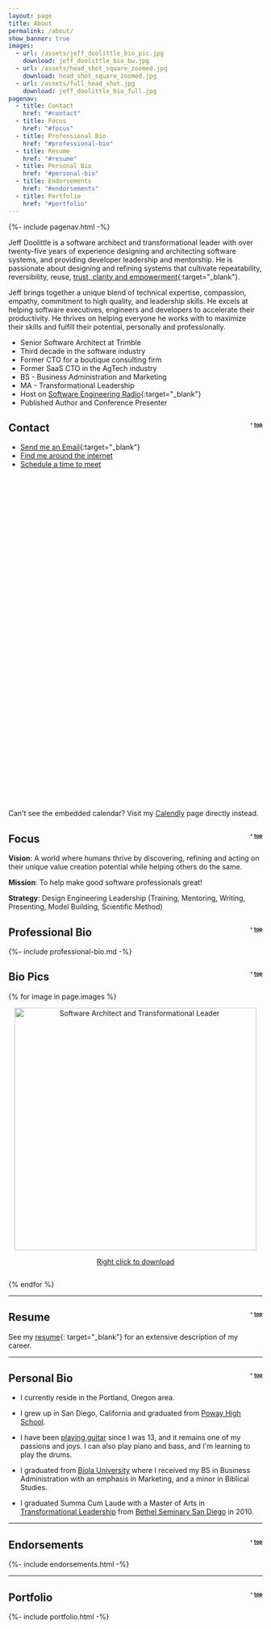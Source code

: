 ```yaml
---
layout: page
title: About
permalink: /about/
show_banner: true
images:
  - url: /assets/jeff_doolittle_bio_pic.jpg
    download: jeff_doolittle_bio_bw.jpg
  - url: /assets/head_shot_square_zoomed.jpg
    download: head_shot_square_zoomed.jpg
  - url: /assets/full_head_shot.jpg
    download: jeff_doolittle_bio_full.jpg
pagenav:
  - title: Contact
    href: "#contact"
  - title: Focus
    href: "#focus"
  - title: Professional Bio
    href: "#professional-bio"
  - title: Resume
    href: "#resume"
  - title: Personal Bio
    href: "#personal-bio"
  - title: Endorsements
    href: "#endorsements"
  - title: Portfolio
    href: "#portfolio"
---
```


{%- include pagenav.html -%}

Jeff Doolittle is a software architect and transformational leader with over twenty-five years of experience designing and architecting software systems, and providing developer leadership and mentorship. He is passionate about designing and refining systems that cultivate repeatability, reversibility, reuse, [trust, clarity and empowerment](/2020/11/04/software-leadership-distilled/#core-values){:target="_blank"}.

Jeff brings together a unique blend of technical expertise, compassion, empathy, commitment to high quality, and leadership skills. He excels at helping software executives, engineers and developers to accelerate their productivity. He thrives on helping everyone he works with to maximize their skills and fulfill their potential, personally and professionally.

- Senior Software Architect at Trimble
- Third decade in the software industry
- Former CTO for a boutique consulting firm
- Former SaaS CTO in the AgTech industry
- BS - Business Administration and Marketing
- MA - Transformational Leadership
- Host on [Software Engineering Radio](https://www.se-radio.net/team/jeff-doolittle/){:target="_blank"}
- Published Author and Conference Presenter

<h2 id="contact">Contact<span style="float: right; vertical-align: center; font-size: .5em">^ <a href="#top">top</a></span></h2>

- [Send me an Email](mailto:jeff@jeffdoolittle.com){:target="_blank"}
- [Find me around the internet](#footer)
- [Schedule a time to meet](#calendar)

<a id="calendar" />

<div class="calendly-inline-widget" data-url="https://calendly.com/jeffdoolittle" style="min-width:320px;height:660px; margin: 0; padding: 0;"></div>

<script type="text/javascript" src="https://assets.calendly.com/assets/external/widget.js"></script>

<div>Can't see the embedded calendar? Visit my <a href="/calendar" target="_blank">Calendly</a> page directly instead.</div>

<p />

<h2 id="focus">Focus<span style="float: right; vertical-align: center; font-size: .5em">^ <a href="#top">top</a></span></h2>

**Vision**: A world where humans thrive by discovering, refining and acting on their unique value creation potential while helping others do the same.

**Mission**: To help make good software professionals great!

**Strategy**: Design Engineering Leadership (Training, Mentoring, Writing, Presenting, Model Building, Scientific Method)

<h2 id="professional-bio">Professional Bio <span style="float: right; vertical-align: center; font-size: .5em">^ <a href="#top">top</a></span></h2>

{%- include professional-bio.md -%}

<h2 id="bio-pics">Bio Pics <span style="float: right; vertical-align: center; font-size: .5em">^ <a href="#top">top</a></span></h2>

<div>
  {% for image in page.images %}
      <p style="text-align: center">
        <a href="{{ image.url }}" download="{{ image.download }}">
          <img width="480" src="{{ image.url | absolute_url }}" alt="Software Architect and Transformational Leader" />
          <div style="margin: 0 0 2em 0; text-align: center;">
            Right click to download
          </div>
        </a>
    </p>
  {% endfor %}
</div>

<p><hr /></p>

<h2 id="resume">Resume <span style="float: right; vertical-align: center; font-size: .5em">^ <a href="#top">top</a></span></h2>

See my [resume](/assets/resume.pdf){: target="_blank"} for an extensive description of my career.

<p><hr /></p>

<h2 id="personal-bio">Personal Bio <span style="float: right; vertical-align: center; font-size: .5em">^ <a href="#top">top</a></span></h2>

* I currently reside in the Portland, Oregon area.

* I grew up in San Diego, California and graduated from <a href="https://www.powayusd.com/en-US/Schools/HS/PHS/Home" target="_blank">Poway High School</a>.

* I have been <a href="{% post_url 2018-08-04-hope-in-the-dark %}">playing guitar</a> since I was 13, and it remains one of my passions and joys. I can also play piano and bass, and I'm learning to play the drums.

* I graduated from <a href="https://www.biola.edu/" target="_blank">Biola University</a> where I received my BS in Business Administration with an emphasis in Marketing, and a minor in Biblical Studies.

* I graduated Summa Cum Laude with a Master of Arts in <a href="https://www.bethel.edu/seminary/academics/transformational-leadership/" target="_blank">Transformational Leadership</a> from <a href="https://www.bethel.edu/academics/san-diego/" target="_blank">Bethel Seminary San Diego</a> in 2010.

<p><hr /></p>

<h2 id="endorsements">Endorsements <span style="float: right; vertical-align: center; font-size: .5em">^ <a href="#top">top</a></span></h2>

{%- include endorsements.html -%}

<p><hr /></p>

<h2 id="portfolio">Portfolio <span style="float: right; vertical-align: center; font-size: .5em">^ <a href="#top">top</a></span></h2>

{%- include portfolio.html -%}
